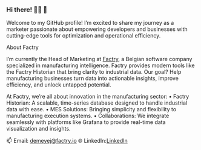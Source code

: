 ### Hi there! 👨‍💻 👋

Welcome to my GitHub profile! I’m excited to share my journey as a marketer passionate about empowering developers and businesses with cutting-edge tools for optimization and operational efficiency.

About Factry

I’m currently the Head of Marketing at [Factry](https://www.factry.io?utm_source=GitHub&utm_medium=profile+page&utm_campaign=evergreen&utm_id=GithubJente), a Belgian software company specialized in manufacturing intelligence. Factry provides modern tools like the Factry Historian that bring clarity to industrial data. Our goal? Help manufacturing businesses turn data into actionable insights, improve efficiency, and unlock untapped potential.

At Factry, we’re all about innovation in the manufacturing sector:
	•	Factry Historian: A scalable, time-series database designed to handle industrial data with ease.
	•	MES Solutions: Bringing simplicity and flexibility to manufacturing execution systems.
	•	Collaborations: We integrate seamlessly with platforms like Grafana to provide real-time data visualization and insights.

📫 Email: demeyej@factry.io
🌐 LinkedIn:[LinkedIn](https://www.linkedin.com/in/jentedemeyer/)
